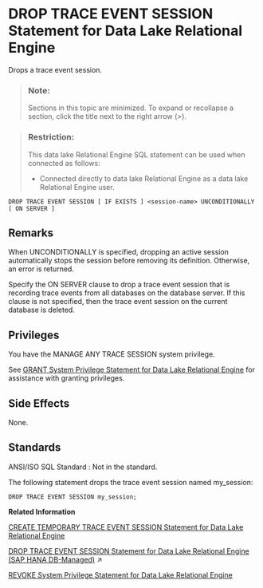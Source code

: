 <!-- loio816f77f16ce21014902f832b346099c2 -->

# DROP TRACE EVENT SESSION Statement for Data Lake Relational Engine

Drops a trace event session.



> ### Note:  
> Sections in this topic are minimized. To expand or recollapse a section, click the title next to the right arrow \(*\>*\).



> ### Restriction:  
> This data lake Relational Engine SQL statement can be used when connected as follows:
> 
> -   Connected directly to data lake Relational Engine as a data lake Relational Engine user.



```
DROP TRACE EVENT SESSION [ IF EXISTS ] <session-name> UNCONDITIONALLY [ ON SERVER ]
```



<a name="loio816f77f16ce21014902f832b346099c2__drop_trace_event_session_remarks1"/>

## Remarks

When UNCONDITIONALLY is specified, dropping an active session automatically stops the session before removing its definition. Otherwise, an error is returned.

Specify the ON SERVER clause to drop a trace event session that is recording trace events from all databases on the database server. If this clause is not specified, then the trace event session on the current database is deleted.



<a name="loio816f77f16ce21014902f832b346099c2__drop_trace_event_session_priv1"/>

## Privileges

You have the MANAGE ANY TRACE SESSION system privilege.

See [GRANT System Privilege Statement for Data Lake Relational Engine](grant-system-privilege-statement-for-data-lake-relational-engine-a3dfcb0.md) for assistance with granting privileges.



<a name="loio816f77f16ce21014902f832b346099c2__drop_trace_event_session_side_effects1"/>

## Side Effects

None.



<a name="loio816f77f16ce21014902f832b346099c2__drop_trace_event_session_standards1"/>

## Standards

 ANSI/ISO SQL Standard
 :   Not in the standard.

 

The following statement drops the trace event session named my\_session:

```
DROP TRACE EVENT SESSION my_session;
```

**Related Information**  


[CREATE TEMPORARY TRACE EVENT SESSION Statement for Data Lake Relational Engine](create-temporary-trace-event-session-statement-for-data-lake-relational-engine-816cf4d.md "Creates a user trace event session.")

[DROP TRACE EVENT SESSION Statement for Data Lake Relational Engine (SAP HANA DB-Managed)](https://help.sap.com/viewer/a898e08b84f21015969fa437e89860c8/2023_1_QRC/en-US/1b596abba6ea4afeb9284194d73b4dd2.html "Drops a trace event session.") :arrow_upper_right:

[REVOKE System Privilege Statement for Data Lake Relational Engine](revoke-system-privilege-statement-for-data-lake-relational-engine-a3eadda.md "Removes specific system privileges from specific users and the right to administer the privilege.")

